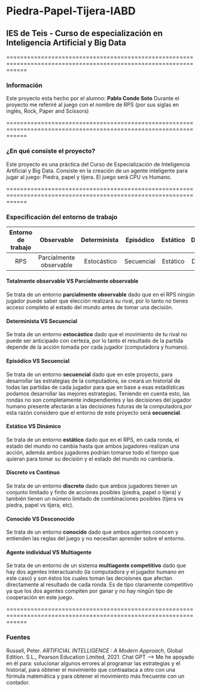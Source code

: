 # Piedra-Papel-Tijera-IABD

## IES de Teis - Curso de especialización en Inteligencia Artificial y Big Data

==================================================================================================================

### Información
Este proyecto esta hecho por el alumno: **Pablo Conde Soto**
Durante el proyecto me referiré al juego con el nombre de RPS (por sus siglas en inglés, Rock, Paper and Scissors)

==================================================================================================================

### ¿En qué consiste el proyecto?
Este proyecto es una práctica del Curso de Especialización de Inteligencia Artificial y Big Data.
Consiste en la creación de un agente inteligente para jugar al juego: Piedra, papel y tijera.
El juego será CPU vs Humano.

==================================================================================================================

### Especificación del entorno de trabajo
| Entorno de trabajo | Observable | Determinista | Episódico | Estático | Discreto | Conocido | Agentes |
:---: | :---: | :---: | :---: | :---: | :---: | :---: | :---: |
| RPS | Parcialmente observable | Estocástico | Secuencial | Estático | Discreto | Conocido | Multiagente competitivo |

#### Totalmente observable VS Parcialmente observable
Se trata de un entorno **parcialmente observable** dado que en el RPS ningún jugador puede saber que elección realizará su rival, por lo tanto no tienes acceso completo al estado del mundo antes de tomar una decisión.

#### Determinista VS Secuencial
Se trata de un entorno **estocástico** dado que el movimiento de tu rival no puede ser anticipado con certeza, por lo tanto el resultado de la partida depende de la acción tomada por cada jugador (computadora y humano).

#### Episódico VS Secuencial
Se trata de un entorno **secuencial** dado que en este proyecto, para desarrollar las estrategias de la computadora, se creará un historial de todas las partidas de cada jugador para que en base a esas estadísticas podamos desarrollar las mejores estrategias. Teniendo en cuenta esto, las rondas no son completamente independientes y las decisiones del jugador humano presente afectarán a las decisiones futuras de la computadora,por esta razón considero que el entorno de este proyecto será **secuencial**.

#### Estático VS Dinámico
Se trata de un entorno **estático** dado que en el RPS, en cada ronda, el estado del mundo no cambia hasta que ambos jugadores realizan una acción, además ambos jugadores podrían tomarse todo el tiempo que quieran para tomar su decisión y el estado del mundo no cambiaría.

#### Discreto vs Continuo
Se trata de un entorno **discreto** dado que ambos jugadores tienen un conjunto limitado y finito de acciones posibles (piedra, papel o tijera) y también tienen un número limitado de combinaciones posibles (tijera vs piedra, papel vs tijera, etc).

#### Conocido VS Desconocido
Se trata de un entorno **conocido** dado que ambos agentes conocen y entienden las reglas del juego y no necesitan aprender sobre el entorno.

#### Agente individual VS Multiagente
Se trata de un entorno de un sistema **multiagente competitivo** dado que hay dos agentes interactuando (la computadora y el jugador humano en este caso) y son éstos los cuales toman las decisiones que afectan directamente al resultado de cada ronda. Es de tipo claramente competitivo ya que los dos agentes compiten por ganar y no hay ningún tipo de cooperación en este juego.

==================================================================================================================

### Fuentes
Russell, Peter. _ARTIFICIAL INTELLIGENCE : A Modern Approach_, Global Edition. S.L., Pearson Education Limited, 2021.
Chat GPT --> Me he apoyado en él para: solucionar algunos errores al programar las estrategias y el historial, para obtener el movimiento que contraataca a otro con una fórmula matemática y para obtener el movimiento más frecuente con un contador.